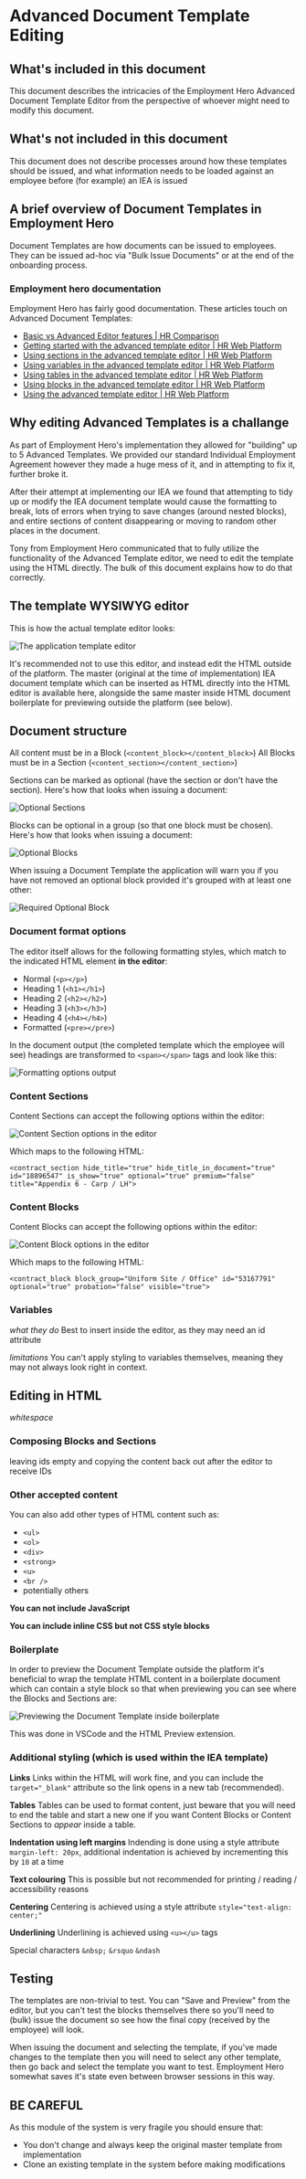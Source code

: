 # Advanced Document Template Editing

## What's included in this document

This document describes the intricacies of the Employment Hero Advanced Document Template Editor from the perspective of whoever might need to modify this document.

## What's not included in this document

This document does not describe processes around how these templates should be issued, and what information needs to be loaded against an employee before (for example) an IEA is issued

## A brief overview of Document Templates in Employment Hero

Document Templates are how documents can be issued to employees. They can be issued ad-hoc via "Bulk Issue Documents" or at the end of the onboarding process.

### Employment hero documentation

Employment Hero has fairly good documentation. These articles touch on Advanced Document Templates:
- [Basic vs Advanced Editor features | HR Comparison](https://help.employmenthero.com/hc/en-au/articles/6483306267919-Basic-vs-Advanced-Editor-features-HR-Comparison)
- [Getting started with the advanced template editor | HR Web Platform](https://help.employmenthero.com/hc/en-nz/articles/6475104802447-Getting-started-with-the-advanced-template-editor-HR-Web-Platform)
- [Using sections in the advanced template editor | HR Web Platform](https://help.employmenthero.com/hc/en-nz/articles/360001226515-Using-sections-in-the-advanced-template-editor-HR-Web-Platform)
- [Using variables in the advanced template editor | HR Web Platform](https://help.employmenthero.com/hc/en-nz/articles/360001226796-Using-variables-in-the-advanced-template-editor-HR-Web-Platform)
- [Using tables in the advanced template editor | HR Web Platform](https://help.employmenthero.com/hc/en-nz/articles/360001225835-Using-tables-in-the-advanced-template-editor-HR-Web-Platform)
- [Using blocks in the advanced template editor | HR Web Platform](https://help.employmenthero.com/hc/en-nz/articles/360001226316-Using-blocks-in-the-advanced-template-editor-HR-Web-Platform)
- [Using the advanced template editor | HR Web Platform](https://help.employmenthero.com/hc/en-nz/articles/360001214836-Using-the-advanced-template-editor-HR-Web-Platform)

## Why editing Advanced Templates is a challange

As part of Employment Hero's implementation they allowed for "building" up to 5 Advanced Templates. We provided our standard Individual Employment Agreement however they made a huge mess of it, and in attempting to fix it, further broke it.

After their attempt at implementing our IEA we found that attempting to tidy up or modify the IEA document template would cause the formatting to break, lots of errors when trying to save changes (around nested blocks), and entire sections of content disappearing or moving to random other places in the document.

Tony from Employment Hero communicated that to fully utilize the functionality of the Advanced Template editor, we need to edit the template using the HTML directly. The bulk of this document explains how to do that correctly.

## The template WYSIWYG editor

This is how the actual template editor looks:

![The application template editor](https://github.com/cookbrothersconstruction/documentation/assets/115191984/7c4d8943-98dc-43d7-abe6-fe94dcc80136)

It's recommended not to use this editor, and instead edit the HTML outside of the platform.
The master (original at the time of implementation) IEA document template which can be inserted as HTML directly into the HTML editor is available here, alongside the same master inside HTML document boilerplate for previewing outside the platform (see below).

## Document structure

All content must be in a Block (`<content_block></content_block>`)
All Blocks must be in a Section (`<content_section></content_section>`)

Sections can be marked as optional (have the section or don't have the section). Here's how that looks when issuing a document:

![Optional Sections](https://github.com/cookbrothersconstruction/documentation/assets/115191984/cd06ccb1-f3f9-4887-a2eb-9f73b9946336)


Blocks can be optional in a group (so that one block must be chosen). Here's how that looks when issuing a document:

![Optional Blocks](https://github.com/cookbrothersconstruction/documentation/assets/115191984/119233b1-29ba-4da8-9c9a-5a7650774f9d)

When issuing a Document Template the application will warn you if you have not removed an optional block provided it's grouped with at least one other:

![Required Optional Block](https://github.com/cookbrothersconstruction/documentation/assets/115191984/874d835f-2f91-4b35-88b7-acbbd2824e2d)


### Document format options

The editor itself allows for the following formatting styles, which match to the indicated HTML element **in the editor**:
- Normal (`<p></p>`)
- Heading 1 (`<h1></h1>`)
- Heading 2 (`<h2></h2>`)
- Heading 3 (`<h3></h3>`)
- Heading 4 (`<h4></h4>`)
- Formatted (`<pre></pre>`)

In the document output (the completed template which the employee will see) headings are transformed to `<span></span>` tags and look like this:

![Formatting options output](https://github.com/cookbrothersconstruction/documentation/assets/115191984/87240798-4c45-43b0-8fad-a80533689237)


### Content Sections

Content Sections can accept the following options within the editor:

![Content Section options in the editor](https://github.com/cookbrothersconstruction/documentation/assets/115191984/c13fa702-aa0b-4d77-b130-3ec0acced690)

Which maps to the following HTML:

`<contract_section hide_title="true" hide_title_in_document="true" id="18896547" is_show="true" optional="true" premium="false" title="Appendix 6 - Carp / LH">`

### Content Blocks

Content Blocks can accept the following options within the editor:

![Content Block options in the editor](https://github.com/cookbrothersconstruction/documentation/assets/115191984/20f2d7b4-4092-451c-a56a-539a465d4789)

Which maps to the following HTML:

`<contract_block block_group="Uniform Site / Office" id="53167791" optional="true" probation="false" visible="true">`

### Variables
_what they do_
Best to insert inside the editor, as they may need an id attribute

_limitations_
You can't apply styling to variables themselves, meaning they may not always look right in context.

## Editing in HTML
_whitespace_

### Composing Blocks and Sections

leaving ids empty and copying the content back out after the editor to receive IDs

### Other accepted content

You can also add other types of HTML content such as:
- `<ul>`
- `<ol>`
- `<div>`
- `<strong>`
- `<u>`
- `<br />`
- potentially others

**You can not include JavaScript**

**You can include inline CSS but not CSS style blocks**

### Boilerplate

In order to preview the Document Template outside the platform it's beneficial to wrap the template HTML content in a boilerplate document which can contain a style block so that when previewing you can see where the Blocks and Sections are:

![Previewing the Document Template inside boilerplate](https://github.com/cookbrothersconstruction/documentation/assets/115191984/5f158319-79e0-426a-92af-30b5092275f5)

This was done in VSCode and the HTML Preview extension.

### Additional styling (which is used within the IEA template)

**Links**
Links within the HTML will work fine, and you can include the `target="_blank"` attribute so the link opens in a new tab (recommended).

**Tables**
Tables can be used to format content, just beware that you will need to end the table and start a new one if you want Content Blocks or Content Sections to _appear_ inside a table.

**Indentation using left margins**
Indending is done using a style attribute `margin-left: 20px`, additional indentation is achieved by incrementing this by `10` at a time

**Text colouring**
This is possible but not recommended for printing / reading / accessibility reasons

**Centering**
Centering is achieved using a style attribute `style="text-align: center;"`

**Underlining**
Underlining is achieved using `<u></u>` tags

Special characters
`&nbsp;`
`&rsquo`
`&ndash`


## Testing

The templates are non-trivial to test.
You can "Save and Preview" from the editor, but you can't test the blocks themselves there so you'll need to (bulk) issue the document so see how the final copy (received by the employee) will look.

When issuing the document and selecting the template, if you've made changes to the template then you will need to select any other template, then go back and select the template you want to test. Employment Hero somewhat saves it's state even between browser sessions in this way.


## BE CAREFUL

As this module of the system is very fragile you should ensure that:

- You don't change and always keep the original master template from implementation
- Clone an existing template in the system before making modifications

